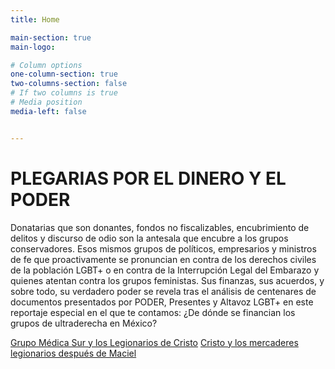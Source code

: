 ```yaml
---
title: Home

main-section: true
main-logo:

# Column options
one-column-section: true
two-columns-section: false
# If two columns is true
# Media position
media-left: false


---
```

# PLEGARIAS POR EL DINERO Y EL PODER

Donatarias que son donantes, fondos no fiscalizables, encubrimiento de delitos y discurso de odio son la antesala que  encubre a los grupos conservadores. Esos mismos grupos de políticos, empresarios y ministros de fe que proactivamente se pronuncian en contra de los derechos civiles de la población LGBT+ o en contra de la Interrupción Legal del Embarazo y quienes atentan contra los grupos feministas. Sus finanzas, sus acuerdos, y sobre todo, su verdadero poder se revela tras el análisis de centenares de documentos presentados por PODER, Presentes y Altavoz LGBT+ en este reportaje especial en el que te contamos: ¿De dónde se financian los grupos de ultraderecha en México?

[Grupo Médica Sur y los Legionarios de Cristo](https://poderlatam.org/2023/05/grupo-medica-sur-y-los-legionarios-de-cristo-parte-i/)
[Cristo y los mercaderes legionarios después de Maciel](https://poderlatam.org/2023/05/cristo-y-los-mercaderes-legionarios-despues-de-maciel-segunda-parte/)




